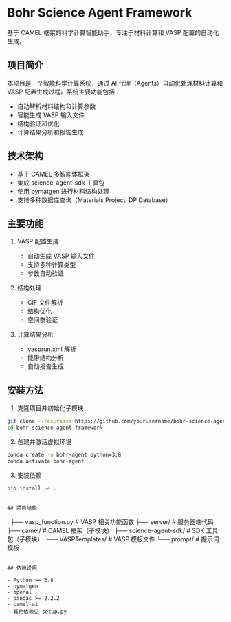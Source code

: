 # Bohr Science Agent Framework

基于 CAMEL 框架的科学计算智能助手，专注于材料计算和 VASP 配置的自动化生成。

## 项目简介

本项目是一个智能科学计算系统，通过 AI 代理（Agents）自动化处理材料计算和 VASP 配置生成过程。系统主要功能包括：

- 自动解析材料结构和计算参数
- 智能生成 VASP 输入文件
- 结构验证和优化
- 计算结果分析和报告生成

## 技术架构

- 基于 CAMEL 多智能体框架
- 集成 science-agent-sdk 工具包
- 使用 pymatgen 进行材料结构处理
- 支持多种数据库查询（Materials Project, DP Database）

## 主要功能

1. VASP 配置生成
   - 自动生成 VASP 输入文件
   - 支持多种计算类型
   - 参数自动验证

2. 结构处理
   - CIF 文件解析
   - 结构优化
   - 空间群验证

3. 计算结果分析
   - vasprun.xml 解析
   - 能带结构分析
   - 自动报告生成

## 安装方法

1. 克隆项目并初始化子模块
```bash
git clone --recursive https://github.com/yourusername/bohr-science-agent-framework.git
cd bohr-science-agent-framework
```

2. 创建并激活虚拟环境
```bash
conda create -n bohr-agent python=3.8
conda activate bohr-agent
```

3. 安装依赖
```bash
pip install -e .
```

```

## 项目结构

```
.
├── vasp_function.py     # VASP 相关功能函数
├── server/              # 服务器端代码
├── camel/              # CAMEL 框架（子模块）
├── science-agent-sdk/  # SDK 工具包（子模块）
├── VASPTemplates/      # VASP 模板文件
└── prompt/            # 提示词模板
```

## 依赖说明

- Python >= 3.8
- pymatgen
- openai
- pandas >= 2.2.2
- camel-ai
- 其他依赖见 setup.py


```

